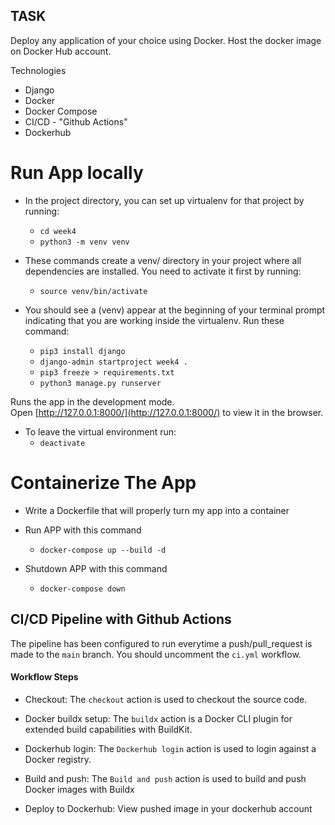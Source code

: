 ## TASK

Deploy any application of your choice using Docker. Host the docker image on Docker Hub account.

Technologies
* Django
* Docker
* Docker Compose
* CI/CD - "Github Actions"
* Dockerhub

# Run App locally
* In the project directory, you can set up virtualenv for that project by running:
    - `cd week4`
    - `python3 -m venv venv `

* These commands create a venv/ directory in your project where all dependencies are installed. You need to activate it first by running:
    - `source venv/bin/activate`

* You should see a (venv) appear at the beginning of your terminal prompt indicating that you are working inside the virtualenv. Run these command:
    - `pip3 install django`
    - `django-admin startproject week4 .`
    - `pip3 freeze > requirements.txt`
    - `python3 manage.py runserver `

Runs the app in the development mode.<br />
Open [http://127.0.0.1:8000/](http://127.0.0.1:8000/) to view it in the browser.

* To leave the virtual environment run:
    - `deactivate`

# Containerize The App
* Write a Dockerfile that will properly turn my app into a container

* Run APP with this command 
    - `docker-compose up --build -d `

* Shutdown APP with this command 
    - `docker-compose down`  

## CI/CD Pipeline with Github Actions

The pipeline has been configured to run everytime a push/pull_request is made to the `main` branch. You should uncomment the `ci.yml` workflow.

#### Workflow Steps

- Checkout: The `checkout` action is used to checkout the source code.

- Docker buildx setup: The `buildx` action is a Docker CLI plugin for extended build capabilities with BuildKit.

- Dockerhub login: The `Dockerhub login` action is used to login against a Docker registry.

- Build and push: The `Build and push` action is used to build and push Docker images with Buildx

- Deploy to Dockerhub: View pushed image in your dockerhub account
